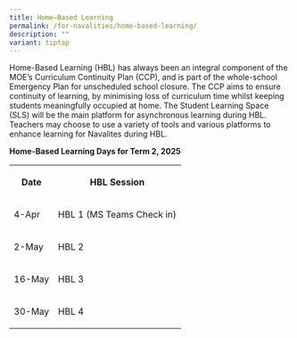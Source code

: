 ```yaml
---
title: Home–Based Learning
permalink: /for-navalities/home-based-learning/
description: ""
variant: tiptap
---
```

<p>Home-Based Learning (HBL) has always been an integral component of the
MOE’s Curriculum Continuity Plan (CCP), and is part of the whole-school
Emergency Plan for unscheduled school closure. The CCP aims to ensure continuity
of learning, by minimising loss of curriculum time whilst keeping students
meaningfully occupied at home. The Student Learning Space (SLS) will be
the main platform for asynchronous learning during HBL. Teachers may choose
to use a variety of tools and various platforms to enhance learning for
Navalites during HBL.&nbsp;</p>
<p></p>
<p><strong>Home-Based Learning Days for Term 2, 2025</strong>
</p>
<table style="minWidth: 50px">
<colgroup>
<col>
<col>
</colgroup>
<tbody>
<tr>
<th rowspan="1" colspan="1">
<p>Date</p>
</th>
<th rowspan="1" colspan="1">
<p>HBL Session</p>
</th>
</tr>
<tr>
<td rowspan="1" colspan="1">
<p>4-Apr</p>
</td>
<td rowspan="1" colspan="1">
<p>HBL 1 (MS Teams Check in)</p>
</td>
</tr>
<tr>
<td rowspan="1" colspan="1">
<p>2-May</p>
</td>
<td rowspan="1" colspan="1">
<p>HBL 2</p>
</td>
</tr>
<tr>
<td rowspan="1" colspan="1">
<p>16-May</p>
</td>
<td rowspan="1" colspan="1">
<p>HBL 3</p>
</td>
</tr>
<tr>
<td rowspan="1" colspan="1">
<p>30-May</p>
</td>
<td rowspan="1" colspan="1">
<p>HBL 4</p>
</td>
</tr>
</tbody>
</table>
<p></p>
<p></p>
<p></p>